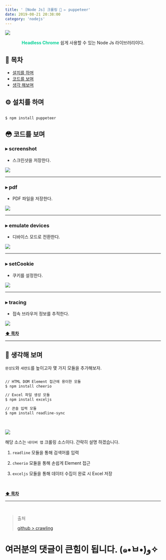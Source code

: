```yaml
---
title: ' [Node Js] 크롤링 👣 ▻ puppeteer'
date: 2019-08-21 20:38:00
category: 'nodejs'
---
```


![](../../../assets/nodejs/puppeteer/nodejs.puppeteer.logo.png)
  
<center><strong style="color:#05D197">Headless Chrome</strong> 쉽게 사용할 수 있는 Node Js 라이브러리이다.</center>

## **💎 목차**
  * [설치를 하며](#-설치를-하며)
  * [코드를 보며](#-코드를-보며)
  * [생각 해보며](#-생각해-보며)

## **⚙️ 설치를 하며**

```jssh

$ npm install puppeteer

```

## **😳 코드를 보며**

### ▸ screenshot
*   스크린샷을 저장한다.

![](../../../assets/nodejs/puppeteer/nodejs.puppeteer.1.png)
<br />

<hr>

### ▸ pdf
*   PDF 파일을 저장한다.

![](../../../assets/nodejs/puppeteer/nodejs.puppeteer.2.png)
<br />

<hr>

### ▸ emulate devices
*   디바이스 모드로 전환한다.

![](../../../assets/nodejs/puppeteer/nodejs.puppeteer.3.png)
<br />

<hr>

### ▸ setCookie
*   쿠키를 설정한다.

![](../../../assets/nodejs/puppeteer/nodejs.puppeteer.4.png)
<br />

<hr>

### ▸ tracing
*   접속 브라우저 정보를 추적한다.

![](../../../assets/nodejs/puppeteer/nodejs.puppeteer.5.png)
<br />

**[⬆ 목차](#-목차)**

---

## **🤔 생각해 보며**

`완성도`와 `세련도`를 높이고자 몇 가지 모듈을 추가해보자.

```sh

// HTML DOM Element 접근에 용이한 모듈
$ npm install cheerio

// Excel 파일 생성 모듈
$ npm install exceljs

// 콘솔 입력 모듈
$ npm install readline-sync

```

<br />

![](../../../assets/nodejs/puppeteer/nodejs.puppeteer.6.png)
<br />

해당 소스는 `네이버 맵` 크롤링 소스이다. 간략히 설명 하겠습니다.

1. `readline` 모듈을 통해 검색어를 입력

2. `cheerio` 모듈을 통해 손쉽게 Element 접근

3. `exceljs` 모듈을 통해 데이터 수집이 완료 시 Excel 저장

<br />

**[⬆ 목차](#-목차)**

---

<br />

> 출처
>
> <a href="https://github.com/bynodejs/crawling" target="_blank">github > crawling</a>

# 여러분의 댓글이 큰힘이 됩니다. (๑•̀ㅂ•́)و✧

